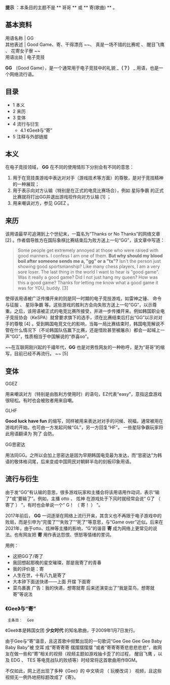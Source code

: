**提示** ：本条目的主题不是 ** 哥哥  ** 或 ** 寄(歌曲)  ** 。

**基本资料**  
---  
用语名称  |  GG   
其他表述  |  Good Game、寄、干得漂亮 ~~、 真是一场不错的比赛呢  、  醒目飞鹰  、  花寄女子寮  ~~  
用语出处  |  电子竞技   
  
**GG** （Good Game），是一个通常用于电子竞技中的礼貌 _**（？）** _ 用语，也是一个网络流行语。

##  目录

  * 1  本义 
  * 2  来历 
  * 3  变体 
  * 4  流行与衍生 
    * 4.1  《Gee》与“寄” 
  * 5  注释与外部链接 

##  本义

在电子竞技领域， **GG** 在不同的使用情形下分别会有不同的意思：

  1. 用于在竞技类游戏中表达对对手（游戏技术等方面）的尊敬，是对于竞技精神的一种展现； 
  2. 用于表示向对方认输（特别是在正式的电竞比赛场合），例如  星际争霸  的正式比赛就将打出GG并退出游戏视作向对方认输  [1]  ； 
  3. 用来嘲讽对方，参见  GGEZ  。 

##  来历

该用语最早可追溯到上个世纪末，一篇名为“Thanks or No Thanks”的网络文章  [2]
。作者倡导胜方在国际象棋比赛结束后为败方送上一句“GG”，该文章中写道：

> Some people get extremely annoyed at those who were raised with good
> manners. I confess I am one of them. **But why should my blood boil after
> someone sends me a, "gg" or a "tx"?** Isn't the person just showing good
> sportsmanship? Like many chess players, I am a very sore loser. The last
> thing in the world I want to hear is "good game". Was it really a good game?
> Did I not just hang my queen? How was this a good game? Thanks for letting
> me know what a good game it was for YOU, buddy.  [3]

使得该用语被广泛传播开来的则是同一时期的电子竞技游戏，如雷神之锤、  命令与征服  、  星际争霸
等。这些游戏的胜利方会向失败方送上一句“GG”，以示尊重。之后，该用语被正式的电竞比赛所接受，并进一步传播开来。例如韩国职业电子竞技协会（KeSPA）就曾要求旗下的选手，须在比赛结束后打出“GG”以示对对手的尊敬
[4]
。受到韩国电竞文化的影响，当每一局比赛结束时，韩国电竞解说不管在什么情况下（不论韩国队伍赢下比赛，还是惜败甚至被屠杀）都会一起喊上一声“GG”，性质相当于中国解说的“恭喜oo”。

~~在互联网刚兴起的千禧年代，**GG** 也是对男性网友的一种称呼，是为“哥哥”的缩写，目前已经不再流行。 ~~ [5]

##  变体

GGEZ

用来嘲讽对方（特别是由胜利方使用时）的语句，EZ代表“easy”，意指这盘游戏很轻松。有时也会被败者用来自嘲。

GLHF

**Good luck have fun**
的缩写，同样被用来表达对对手的问候、祝福，通常被用在游戏的开始。也可由一方发起问候“GL”，另一方回复“HF”。  一些星际争霸玩家将此用语翻译为  狗了
会防。

GG思密达

用法同GG。之所以会加上思密达是因为早期韩国电竞最为发达，而“思密达”为韩语的敬体格词尾，后来变成中国网民对朝鲜半岛的刻板印象用语。

##  流行与衍生

由于发“GG”有认输的意思，很多游戏玩家和主播会将该用语用作动词，表示“输了”或“要输了”。例如，主播  otto  、  炫神
在游戏处于下风时就经常会说“  G了  （  寄了  ）  ”，有时也会单说一个“  G！  （  寄！  ）  ”。

2017年前后， **GG** 一词逐渐在网络上流行开来，其含义也不再限于电子游戏中的败局，而是引申为“完蛋了”“失败了”“死了”等意思，与“Game
over”近似。后来在2021年，由于otto、炫神等主播的影响，“G”的谐音 **寄** 成为网络上更常见的说法。也有网友把 **寄**
用作表达怨恨、愤怒等情绪的詈词。

用例：

  * 这把GG了/寄了 
  * 我回想起那晚的星空璀璨，那是我寄了的青春 
  * 我的评价是：寄 
  * 人生在世，十有八九是寄了 
  * 大本钟下面送快递——上面  开摆  下面寄 
  * 菜鸟裹裹  广告：我的快递，想寄就寄  后来还演变出了“我是菜鸟，想寄就寄”等说法 

###  《Gee》与“寄”

     主条目：  Gee 

《Gee》本是韩国女团 **少女时代** 的知名歌曲，于2009年1月7日发行。

由于Gee与“寄”谐音，且这首歌中频繁出现的一句歌词“Gee Gee Gee Gee Baby Baby Baby”被  空耳  成“寄寄寄寄  摆摆摆摆摆
”或者“寄寄寄寄悲悲悲悲悲”，故网友在做一些和“寄”相关的视频（视频主题如游戏抽卡歪了的过程，  醒目飞鹰  ，以及  EDG  、  TES
等电竞战队的败绩等）时经常将这首歌曲用作BGM。

不仅如此，网上还出现了多种《Gee》的  中文填词  （  玩梗改词  ）  视频，且这些视频无一例外地把标题改成了《寄》。